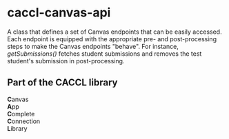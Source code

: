 # caccl-canvas-api
A class that defines a set of Canvas endpoints that can be easily accessed. Each endpoint is equipped with the appropriate pre- and post-processing steps to make the Canvas endpoints "behave". For instance, _getSubmissions()_ fetches student submissions and removes the test student's submission in post-processing.

## Part of the CACCL library
**C**anvas  
**A**pp  
**C**omplete  
**C**onnection  
**L**ibrary  
